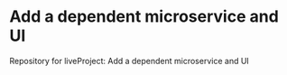 # Add a dependent microservice and UI

Repository for liveProject: Add a dependent microservice and UI
